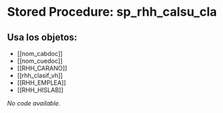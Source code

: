 # Stored Procedure: sp_rhh_calsu_cla

## Usa los objetos:
- [[nom_cabdoc]]
- [[nom_cuedoc]]
- [[RHH_CARANO]]
- [[rhh_clasif_vh]]
- [[RHH_EMPLEA]]
- [[RHH_HISLAB]]

*No code available.*
